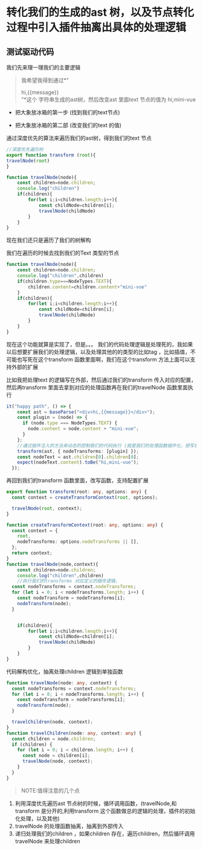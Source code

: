 # 转化我们的生成的ast 树，以及节点转化过程中引入插件抽离出具体的处理逻辑

## 测试驱动代码

我们先来理一理我们的主要逻辑

> 我希望我得到通过*"<div>hi,{{message}}</div>"*这个 字符串生成的ast树，然后改变ast 里面text 节点的值为 hi,mini-vue

- 把大象放冰箱的第一步 (找到我们的text节点)

- 把大象放冰箱的第二部 (改变我们的text 的值)

通过深度优先的算法来遍历我们的ast树，得到我们的text 节点

```typescript
//深度优先遍历树
export function transform (root){
travelNode(root)
}

function travelNode(node){
    const children=node.children;
    console.log("children")
    if(children){
        for(let i;i<children.length;i++){
            const childNode=children[i];
            travelNode(childNode)
        }
    }
}
```

现在我们还只是遍历了我们的树解构

我们在遍历的时候去找到我们的Text 类型的节点

```typescript
function travelNode(node){
    const children=node.children;
    console.log("children",children)
    if(children.type===NodeTypes.TEXT){
        children.content=children.content+"mini-vue"
    }
    if(children){
        for(let i;i<children.length;i++){
            const childNode=children[i];
            travelNode(childNode)
        }
    }
}
```

现在这个功能就算是实现了，但是。。。
我们的代码处理逻辑是处理死的，我如果以后想要扩展我们的处理逻辑，以及处理其他的的类型的比如tag ，比如插值，不可能也写死在这个transform 函数里面啊，我们在这个transform 方法上面可以支持外部的扩展

比如我把处理text 的逻辑写在外部，然后通过我们的transform 传入对应的配置，然后再transform 里面去拿到对应的处理函数再在我们的travelNode 函数里面执行

```typescript
it("happy path", () => {
    const ast = baseParse("<div>hi,{{message}}</div>");
    const plugin = (node) => {
      if (node.type === NodeTypes.TEXT) {
        node.content = node.content + "mini-vue";
      }
    };
    //通过插件注入的方法来动态的控制我们的代码执行 (就是我们的处理函数插件化，把写在travelNode 里面的逻辑抽离了出来)
    transform(ast, { nodeTransforms: [plugin] });
    const nodeText = ast.children[0].children[0];
    expect(nodeText.content).toBe("hi,mini-vue");
  });
```

再回到我们的transform 函数里面，改写函数，支持配置扩展

```typescript
export function transform(root: any, options: any) {
  const context = createTransformContext(root, options);

  travelNode(root, context);
}

function createTransformContext(root: any, options: any) {
  const context = {
    root,
    nodeTransforms: options.nodeTransforms || [],
  };
  return context;
}
function travelNode(node,context){
    const children=node.children;
    console.log("children",children)
    //执行我们的transforms 对应定义的插件逻辑，
  const nodeTransforms = context.nodeTransforms;
  for (let i = 0; i < nodeTransforms.length; i++) {
    const nodeTransform = nodeTransforms[i];
    nodeTransform(node);
  }


    if(children){
        for(let i;i<children.length;i++){
            const childNode=children[i];
            travelNode(childNode)
        }
    }
}

```

代码解构优化，抽离处理children 逻辑到单独函数

```typescript
function travelNode(node: any, context) {
  const nodeTransforms = context.nodeTransforms;
  for (let i = 0; i < nodeTransforms.length; i++) {
    const nodeTransform = nodeTransforms[i];
    nodeTransform(node);
  }

  travelChildren(node, context);
}
function travelChildren(node: any, context: any) {
  const children = node.children;
  if (children) {
    for (let i = 0; i < children.length; i++) {
      const node = children[i];
      travelNode(node, context);
    }
  }
}
```

>NOTE:值得注意的几个点

1. 利用深度优先遍历ast 节点树的时候，循环调用函数，(travelNode,和transform 是分开的,利用transform 这个函数做总的逻辑的处理，插件的初始化处理，以及其他)
2. travelNode 的处理函数抽离，抽离到外部传入
3. 递归处理我们的children ，如果children 存在，遍历children，然后循环调用travelNode 来处理children

